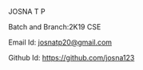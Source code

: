 JOSNA T P

Batch and Branch:2K19 CSE 

Email Id: josnatp20@gmail.com 

Github Id: https://github.com/josna123
